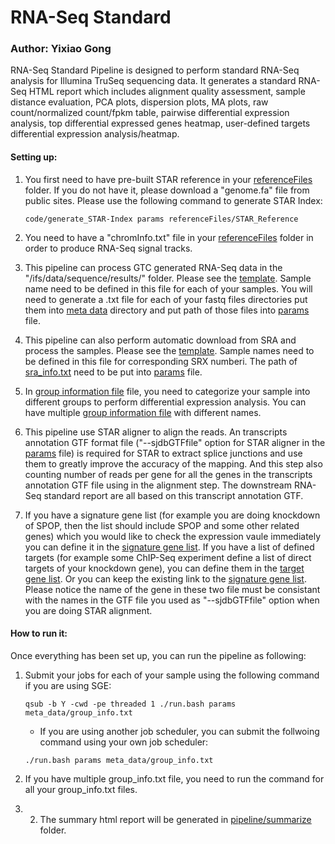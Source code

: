 # RNA-Seq Standard

### Author: Yixiao Gong

RNA-Seq Standard Pipeline is designed to perform standard RNA-Seq analysis for Illumina TruSeq sequencing data. It generates a standard RNA-Seq HTML report which includes alignment quality assessment, sample distance evaluation, PCA plots, dispersion plots, MA plots, raw count/normalized count/fpkm table, pairwise differential expression analysis, top differential expressed genes heatmap, user-defined targets differential expression analysis/heatmap. 

#### Setting up:

1. You first need to have pre-built STAR reference in your [referenceFiles](referenceFiles/) folder. If you do not have it, please download a "genome.fa" file from public sites.
   Please use the following command to generate STAR Index:    
   
	```
	code/generate_STAR-Index params referenceFiles/STAR_Reference
	```
	
2. You need to have a "chromInfo.txt" file in your [referenceFiles](referenceFiles/) folder in order to produce RNA-Seq signal tracks. 

3. This pipeline can process GTC generated RNA-Seq data in the "/ifs/data/sequence/results/" folder. Please see the [template](meta_data/20160224.txt). Sample name need to be defined in this file for each of your samples. You will need to generate a .txt file for each of your fastq files directories put them into [meta data](meta_data/) directory and put path of those files into [params](params) file.

4. This pipeline can also perform automatic download from SRA and process the samples. Please see the [template](meta_data/sra_info.txt). Sample names need to be defined in this file for corresponding SRX numberi. The path of [sra_info.txt](meta_data/sra_info.txt) need to be put into [params](params) file. 

5. In [group information file](meta_data/group_info.txt) file, you need to categorize your sample into different groups to perform differential expression analysis. You can have multiple [group information file](meta_data/group_info.txt) with different names.

6. This pipeline use STAR aligner to align the reads. An transcripts annotation GTF format file ("--sjdbGTFfile" option for STAR aligner in the [params](params) file) is required for STAR to extract splice junctions and use them to greatly improve the accuracy of the mapping. And this step also counting number of reads per gene for all the genes in the transcripts annotation GTF file using in the alignment step. The downstream RNA-Seq standard report are all based on this transcript annotation GTF. 

7. If you have a signature gene list (for example you are doing knockdown of SPOP, then the list should include SPOP and some other related genes) which you would like to check the expression vaule immediately you can define it in the [signature gene list](meta_data/signature.txt). If you have a list of defined targets (for example some ChIP-Seq experiment define a list of direct targets of your knockdown gene), you can define them in the [target gene list](meta_data/target.txt). Or you can keep the existing link to the [signature gene list](meta_data/signature.txt). Please notice the name of the gene in these two file must be consistant with the names in the GTF file you used as "--sjdbGTFfile" option when you are doing STAR alignment. 


#### How to run it:

Once everything has been set up, you can run the pipeline as following:

1. Submit your jobs for each of your sample using the following command if you are using SGE:
   
	```
	qsub -b Y -cwd -pe threaded 1 ./run.bash params meta_data/group_info.txt
	```
	* If you are using another job scheduler, you can submit the follwoing command using your own job scheduler:
   
	```
	./run.bash params meta_data/group_info.txt
	```
	
2. If you have multiple group_info.txt file, you need to run the command for all your group_info.txt files.  

3. 2. The summary html report will be generated in [pipeline/summarize](pipeline/summarize) folder.
